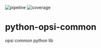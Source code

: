 ![pipeline](https://gitlab.uib.gmbh/uib/python-opsi-common/badges/v4.2/pipeline.svg)
![coverage](https://gitlab.uib.gmbh/uib/python-opsi-common/badges/v4.2/coverage.svg)

# python-opsi-common

opsi common python lib
